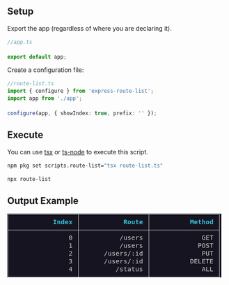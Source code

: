 ## Setup

Export the app (regardless of where you are declaring it).

```ts
//app.ts

export default app;
```

Create a configuration file:

```ts
//route-list.ts
import { configure } from 'express-route-list';
import app from './app';

configure(app, { showIndex: true, prefix: '' });
```

## Execute

You can use [tsx](https://www.npmjs.com/package/tsx) or [ts-node](https://www.npmjs.com/package/tsx) to execute this script.

```bash
npm pkg set scripts.route-list="tsx route-list.ts"
```

```bash
npx route-list
```

## Output Example

![](./output.png)
